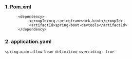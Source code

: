  ### 1. Pom.xml
  ```
        <dependency>
             <groupId>org.springframework.boot</groupId>
             <artifactId>spring-boot-devtools</artifactId>
        </dependency>
  ```
 ### 2. application.yaml
  
`spring.main.allow-bean-definition-overriding: true`
